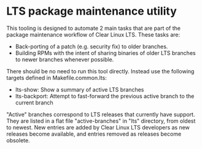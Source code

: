 # LTS package maintenance utility

This tooling is designed to automate 2 main tasks that are part of
the package maintenance workflow of Clear Linux LTS. These tasks are:
- Back-porting of a patch (e.g. security fix) to older branches.
- Building RPMs with the intent of sharing binaries of older LTS branches to
  newer branches whenever possible.

There should be no need to run this tool directly. Instead use the following
targets defined in Makefile.common.lts:
- lts-show: Show a summary of active LTS branches
- lts-backport: Attempt to fast-forward the previous active branch to the current branch

"Active" branches correspond to LTS releases that currently have support.
They are listed in a flat file "active-branches" in "lts" directory, from
oldest to newest. New entries are added by Clear Linux LTS developers as
new releases become available, and entries removed as releases become
obsolete.
